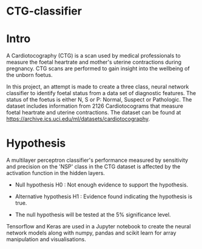 # CTG-classifier

# Intro
A Cardiotocography (CTG) is a scan used by medical professionals to measure the foetal heartrate and mother's uterine contractions during pregnancy. CTG scans are performed to gain insight into the wellbeing of the unborn foetus.

In this project, an attempt is made to create a three class, neural network classifier to identify foetal status from a data set of diagnostic features. The status of the foetus is either N, S or P: Normal, Suspect or Pathologic. The dataset includes information from 2126 Cardiotocograms that measure foetal heartrate and uterine contractions. The dataset can be found at https://archive.ics.uci.edu/ml/datasets/cardiotocography.

# Hypothesis
A multilayer perceptron classifier's performance measured by sensitivity and precision on the 'NSP' class in the CTG dataset is affected by the activation function in the hidden layers.

- Null hypothesis H0 : Not enough evidence to support the hypothesis.

- Alternative hypothesis H1 : Evidence found indicating the hypothesis is true.

- The null hypothesis will be tested at the 5% significance level.

Tensorflow and Keras are used in a Jupyter notebook to create the neural network models along with numpy, pandas and scikit learn for array manipulation and visualisations.
